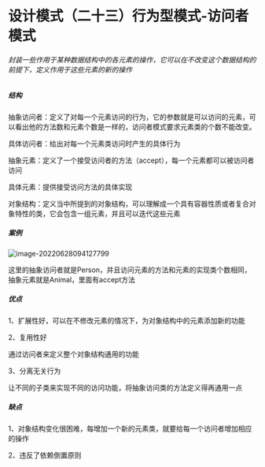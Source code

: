 # 设计模式（二十三）行为型模式-访问者模式

###### 封装一些作用于某种数据结构中的各元素的操作，它可以在不改变这个数据结构的前提下，定义作用于这些元素的新的操作

##### 结构

抽象访问者：定义了对每一个元素访问的行为，它的参数就是可以访问的元素，可以看出他的方法数和元素个数是一样的，访问者模式要求元素类的个数不能改变。

具体访问者：给出对每一个元素类访问时产生的具体行为

抽象元素：定义了一个接受访问者的方法（accept），每一个元素都可以被访问者访问

具体元素：提供接受访问方法的具体实现

对象结构：定义当中所提到的对象结构，可以理解成一个具有容器性质或者复合对象特性的类，它会包含一组元素，并且可以迭代这些元素



##### 案例

![image-20220628094127799](C:\Users\HP\AppData\Roaming\Typora\typora-user-images\image-20220628094127799.png)

这里的抽象访问者就是Person，并且访问元素的方法和元素的实现类个数相同，抽象元素就是Animal，里面有accept方法



##### 优点

1、扩展性好，可以在不修改元素的情况下，为对象结构中的元素添加新的功能

2、复用性好

通过访问者来定义整个对象结构通用的功能

3、分离无关行为

让不同的子类来实现不同的访问功能，将抽象访问类的方法定义得再通用一点



##### 缺点

1、对象结构变化很困难，每增加一个新的元素类，就要给每一个访问者增加相应的操作

2、违反了依赖倒置原则



